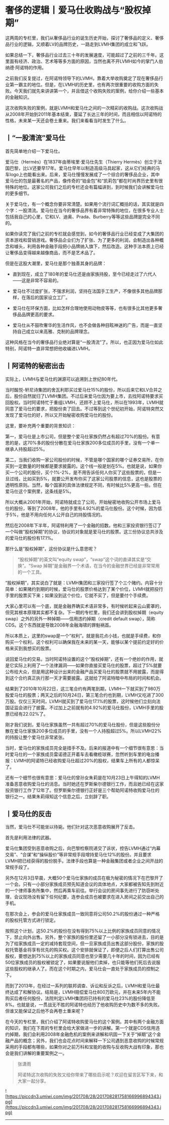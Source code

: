 # 奢侈的逻辑丨爱马仕收购战与“股权掉期”

这两周的专栏里，我们从奢侈品行业的诞生历史开始，探讨了奢侈品的定义、奢侈品行业的逻辑，又顺着LV的品牌历史，一路走到LVMH集团的成立和飞跃。

如果总结一下，奢侈品行业过去三十年的发展速度，可能超过了之前的三千年。这里面有经济、政治、艺术等等多方面的原因，当然也离不开LVMH如今的掌门人伯纳德·阿诺特的作用。

之前我们反复提过，在阿诺特领导下的LVMH，靠着大举收购奠定了现在奢侈品行业第一霸主的地位。但是，在LVMH的历史里，也有两次很重要的收购方面的失败。今天我们就先来讲讲第一个，并且借这个收购失败的案例，给你介绍一些基本的金融知识。

这次收购失败的案例，就是LVMH和爱马仕之间的一次精彩的收购战。这次收购战从2008年开始到2011年基本结束，蔓延了长达三年的时间，而且相信以阿诺特的性格，未来某一天还会卷土重来。我们来看看当时发生了什么。

## 丨“一股清流”爱马仕

首先简单地介绍一下爱马仕。

爱马仕（Hermès）在1837年由蒂埃里·爱马仕先生（Thierry Hermès）创立于法国巴黎，比LV还要早17年。爱马仕早年以制造高级马具起家，这从它们经典的马车logo上也能看出来。后来，爱马仕慢慢发展成了一个综合的奢侈品企业，其中爱马仕的包是最著名的产品，像传奇的“铂金包”和“凯莉包”都在时尚界历史里有很特殊的地位。这家公司我们之后的专栏还会有篇幅讲到，到时候我们会讲解爱马仕的更多细节。

关于爱马仕，有一个概念你要非常清楚。如果用个流行词汇概括的话，其实就是四个字：一股清流。爱马仕在当今的奢侈品界有着非常特殊的地位，在很多专业人士包括我自己的心里，它和LV、迪奥、Prada、Burberry等等这些品牌是完全不同的。

如果你读完了我们之前的专栏就会感觉到，如今的奢侈品行业已经变成了大集团的资本游戏和营销游戏。奢侈品企业们为了扩张、为了更多的利润，会制造出各种概念和噱头，利用各种金融手段把小品牌纳入旗下，然后改造。这种手法本质上已经让奢侈品变得越来越像商品，而不是艺术品了。

但是在这股大潮里，爱马仕是那个独善其身的品牌：

* 直到现在，成立了180年的爱马仕还是由家族持股，至今已经走过了六代人——这是非常不容易的。

* 爱马仕不过度扩张，不强求利润，坚持在法国手工生产，不像很多其他品牌那样，在落后的国家设立工厂。

* 爱马仕在环保方面，比如怎样合理地使用动物皮等等，也有很多比其他更多奢侈品品牌更高的要求。

* 爱马仕从不鼓吹奢华的生活作风，也不会做各种目眩神迷的广告，而是一直坚持自己成立以来高雅、克制的品牌理念。

这种风格在当今的奢侈品行业绝对算是“一股清流”了。所以，也正因为爱马仕如此特别，阿诺特一直非常想把他收编进LVMH。

## 丨阿诺特的秘密出击

实际上，LVMH与爱马仕的渊源可以追溯到上世纪80年代。

当时酩悦-轩尼诗集团的舍瓦利耶买过爱马仕15%的股份，所以后来它和LV合并之后，股份自然就归了LVMH集团。不过后来爱马仕因为要上市，去找阿诺特要求买回股权。当时阿诺特忙于重组LVMH，还顾不上爱马仕，所以在1993年，LVMH就同意了爱马仕的要求，把股份卖了回去。不过等到这个世纪初开始，阿诺特突然又发现了爱马仕的好，所以又开始秘密收购爱马仕的股份。

这里，要补充两个重要的背景知识：

第一，爱马仕是上市公司，但是整个爱马仕家族仍然占有超过70%的股份。有意思的是，这70%多的股份分散在爱马仕家族200多位成员的手里，没有一个单一继承人持股超过5%。

第二，当我们收购一家公司股份的时候，不管是哪个国家的哪个证券交易所，在你买到一定数量的时候都是要求披露的。这个线一般是划在5%。也就是说，如果你买一个公司的股份，买个1%-2%，是不用告诉任何人你买了这些股票的，但是一旦过线，比如买到5%，就要公开发布你买了这家公司股票的信息，这也是股票的透明性原则。当然，每个国家的具体法律规定不同，有时候比5%更高一些。但在爱马仕这个案例里，这条线是5%。

所以大概从2001年开始，阿诺特就成立了公司，开始秘密地收购公开市场上爱马仕的股份，等到了2008年，他的手里有4.92%的爱马仕股份。这个时候，因为低于5%，他是不用向任何人公开自己的持股情况的。

然后在2008年下半年，阿诺特利用了一个金融的招数。他和三家投资银行签订了一个叫做“股权掉期”的协议，协议的对象就是爱马仕的股票。这三份协议总共涉及的爱马仕的股份有17.1%。

那什么是“股权掉期”，这份协议是什么意思呢？

> “股权掉期”的英文叫“equity swap”，“swap”这个词的直译其实是“交换”。“Swap 掉期”是金融界一个术语，在当今的金融世界已经是非常常用的一个工具。

“股权掉期”，其实说白了就是：LVMH集团和三家投行签了个三个赌约。内容十分简单：如果赌约到期的时候，爱马仕的股票价格达到了某个价位，LVMH就把投行手里的股票买下来；如果没到这个价位，它就不买了，但是要付个手续费。

大家心里可以有一个底，就是金融界确实术语非常多，有时候听起来云山雾罩的，但究其根本原理其实都不复杂。下一期的专栏里，我们还会讲到股权掉期（equity swap）之外的另外一种掉期——信用违约掉期（credit default swap），简称CDS。这个东西就是导致2008年金融海啸的罪魁祸首。

所以本质上，这里的swap是一个“权利”。就是我花点小钱，也就是手续费，和你购买一个权利，这个权利可以确保我在未来的某一天，能够以某个提前约定好的价格来买到我想买的股票。

说回爱马仕的交易。当时阿诺特设置的这个“股权掉期”，还有一个绝妙的作用，就是它实际上利用了一个法律漏洞——如果你直接买爱马仕的股票，超过了5%就要公布给大众，但是用这种设计出来的金融产品买爱马仕的股票就不用披露，而是得到这个合约真正执行那一天才需要披露。这就给了阿诺特暗中布局的时间和机会。

结果到了2010年10月22日，这三笔合约有两笔到期，LVMH一下就买到了980万股爱马仕的股票；两天之后的10月24日，第三笔合约也到期，LVMH又吃进了300万股。仅仅三天时间，LVMH就买到了爱马仕17.1%的股票，这时候他们立刻向法国证监会进行了披露。不过加上之前就有的4.92%的爱马仕股份，LVMH手里的股票已经有22.02%了。

刚才我们说到，爱马仕家族虽然一共有超过70%的爱马仕股份，但是这些股份分散在爱马仕家族200多位成员的手里，没有一个人持股超过5%。所以LVMH22%的持股让整个爱马仕非常紧张。

当时，爱马仕的家族成员完全是措手不及。后来的报道中有一个细节很有意思：当时爱马仕的一个家族成员雷诺德正开着车去看橄榄球赛，忽然听到车里的电台播报：LVMH的阿诺特已经收购爱马仕超过20%的股权，结果车上所有的人都惊呆了。

还有一个细节也很有意思：爱马仕的曾孙女朱莉是在10月23日上午得知的LVMH准备恶意收购爱马仕的消息。当时她还在罗斯柴尔德银行工作，而且她已经在这家投资银行工作了12年了。但罗斯柴尔德银行正好是三个帮助阿诺特收购爱马仕的银行之一。结果朱莉得知这个信息之后，立刻辞了职。

## 丨爱马仕的反击

当然，爱马仕不可能坐以待毙。他们针对这次恶意收购展开了反击。

首先是利用法律的武器。

爱马仕集团受到恶意收购之后，向巴黎检察院递交了诉状，控告LVMH通过“内幕交易”、“合谋”和“操纵股价”等非常规手段增持爱马仕12%的股份。并且要求LVMH把已经获得的股份脱手。法律手段也算是一种金融集团或者企业之间开战的常规手段了。

另外在12月3日早晨，大概50个爱马仕家族的成员在极为秘密的情况下在巴黎开了一个会。只有一小部分家族成员预先知道会议的具体地点，大家都被告知先到附近的一个律师事务所集中，然后再乘车前往。举行会议的房间事先进行了防窃听处理，会议现场没有留下任何纪要，连参会成员也被要求在进入房间之前交出自己的手机。

在那次会上，参会的爱马仕家族成员一致同意将公司50.2%的股份通过一种严格的股权托管方式进行锁定。

按照这个计划，这50.2%的股份在没有得到75%以上比例的家族成员同意的情况下，禁止向外出售。另外，整个家族的股份里还留了一小部分没有锁进去，目的是为了给家族成员一定的减持套现空间，但一旦家族成员出售这部分股份，家族的股权托管基金将享有优先的购买权。这个安排就保证了，即便之后人们打算出售公司股权，要想达到75%以上的家族成员同意也至少需要几十年的时间，因为已经有50位家族成员的股权被锁定了，如果要说服他们卖掉，也只能等他们死后去说服这些股权的继承人了。而在这个时期之内，爱马仕会一直处于家族成员的控制之下。

而到了2013年，在经过一系列的联邦调查、诉讼和反诉之后，LVMH和爱马仕最终达成了和解协议。结局是，LVMH赔偿爱马仕800万欧元，并在未来5年内不能购买后者任何股份，法院判定LVMH集团将已持有的爱马仕23%的股份降低至8%。也就是说，一贯战无不胜的阿诺特也经历了他收购历史中为数不多的失败。但谁又能保证之后他不会再卷土重来呢？

在今天的专栏里，我们介绍了阿诺特收购爱马仕的这个案例。其中有两个金融方面的知识，我们在下周的专栏里会给大家做进一步的讲解。第一个就是CDS信用违约掉期，我们会利用2008年金融危机的案例来讲解和巩固一下关于“掉期”这个金融产品的概念；另外，我们也会花点时间来解释一下公司遇到恶意收购的时候常规采用的手段都有哪些，如果你对之前万科和宝能的收购与反收购大战有印象，那也会是我们讲解的重要案例之一。

> 张潇雨
> 
> 阿诺特这次收购的失败又给你带来了哪些启示呢？欢迎在留言区写下来，和大家一起分享。

![https://piccdn3.umiwi.com/img/201708/28/201708281758166996894343.jpg](https://piccdn3.umiwi.com/img/201708/28/201708281758166996894343.jpg)

---
